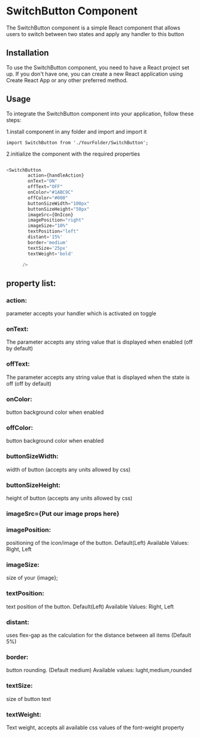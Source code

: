 # SwitchButton Component
The SwitchButton component is a simple React component that allows users to switch between two states and apply any handler to this button

## Installation
To use the SwitchButton component, you need to have a React project set up. If you don't have one, you can create a new React application using Create React App or any other preferred method.



## Usage
To integrate the SwitchButton component into your application, follow these steps:

1.install component in any folder and import and import it


```import SwitchButton from './YourFolder/SwitchButton';```

2.initialize the component with the required properties

```javascript

<SwitchButton
        action={handleAction}
        onText="ON"
        offText="OFF"
        onColor="#1ABC9C"
        offColor="#000" 
        buttonSizeWidth="100px"
        buttonSizeHeight="50px"
        imageSrc={OnIcon}
        imagePosition="right"
        imageSize="10%"
        textPosition="left"
        distant='15%'
        border='medium'
        textSize='25px'
        textWeight='bold'

      />

```
## property list: 
  ### action: 
  
parameter accepts your handler which is activated on toggle
  
### onText:
  
The parameter accepts any string value that is displayed when enabled (off by default)

### offText:
The parameter accepts any string value that is displayed when the state is off (off by default)

### onColor:
button background color when enabled

### offColor:
button background color when enabled

### buttonSizeWidth:
  width of button (accepts any units allowed by css)
### buttonSizeHeight:
height of button (accepts any units allowed by css)
### imageSrc={Put our image props here}
### imagePosition:
positioning of the icon/image of the button. Default(Left) Available Values: Right, Left
  
### imageSize:
size of your {image};
### textPosition:
text position of the button. Default(Left) Available Values: Right, Left
### distant:
uses flex-gap as the calculation for the distance between all items (Default 5%)
### border:

button rounding. (Default medium) Available values: lught,medium,rounded
### textSize:
size of button text
### textWeight:
Text weight, accepts all available css values ​​of the font-weight property


